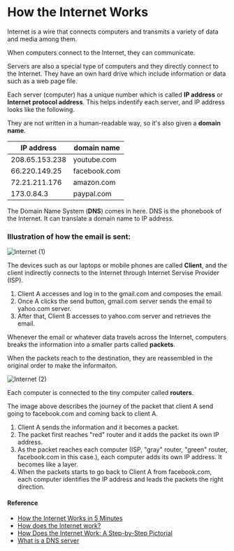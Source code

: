 # How the Internet Works

Internet is a wire that connects computers and transmits a variety of data and media among them.

When computers connect to the Internet, they can communicate.

Servers are also a special type of computers and they directly connect to the Internet. They have an own hard drive which include information or data such as a web page file.

Each server (computer) has a unique number which is called **IP address** or **Internet protocol address**. This helps indentify each server, and IP address looks like the following.

They are not written in a human-readable way, so it's also given a **domain name**.

| IP address     | domain name  |
| -------------- | ------------ |
| 208.65.153.238 | youtube.com  |
| 66.220.149.25  | facebook.com |
| 72.21.211.176  | amazon.com   |
| 173.0.84.3     | paypal.com   |

The Domain Name System (**DNS**) comes in here. DNS is the phonebook of the Internet. It can translate a domain name to IP address.

### Illustration of how the email is sent:

![Internet (1)](https://user-images.githubusercontent.com/51708229/116208671-1d0b5f80-a77c-11eb-996f-8d4924352123.png)

The devices such as our laptops or mobile phones are called **Client**, and the client indirectly connects to the Internet through Internet Servise Provider (ISP).

1. Client A accesses and log in to the gmail.com and composes the email.
2. Once A clicks the send button, gmail.com server sends the email to yahoo.com server.
3. After that, Client B accesses to yahoo.com server and retrieves the email.

Whenever the email or whatever data travels across the Internet, computers breaks the information into a smaller parts called **packets**.

When the packets reach to the destination, they are reassembled in the original order to make the informaiton.

![Internet (2)](https://user-images.githubusercontent.com/51708229/116213853-17fcdf00-a781-11eb-84d4-0f6c536d8488.png)

Each computer is connected to the tiny computer called **routers**.

The image above describes the journey of the packet that client A send going to facebook.com and coming back to client A.

1. Client A sends the information and it becomes a packet.
2. The packet first reaches "red" router and it adds the packet its own IP address.
3. As the packet reaches each computer (ISP, "gray" router, "green" router, facebook.com in this case.), each computer adds its own IP address. It becomes like a layer.
4. When the packets starts to go back to Client A from facebook.com, each computer identifies the IP address and leads the packets the right direction.

#### Reference

- [How the Internet Works in 5 Minutes](https://youtu.be/7_LPdttKXPc)
- [How does the Internet work?](https://developer.mozilla.org/en-US/docs/Learn/Common_questions/How_does_the_Internet_work)
- [How Does the Internet Work: A Step-by-Step Pictorial](https://www.hp.com/us-en/shop/tech-takes/how-does-the-internet-work#:~:text=It%20works%20by%20using%20a,where%20you're%20using%20it.)
- [What is a DNS server](https://www.cloudflare.com/learning/dns/what-is-a-dns-server/)
